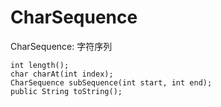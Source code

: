 # CharSequence

CharSequence: 字符序列
```
int length();
char charAt(int index);
CharSequence subSequence(int start, int end);
public String toString();

```

